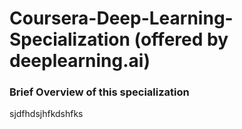# Coursera-Deep-Learning-Specialization (offered by deeplearning.ai)

### Brief Overview of this specialization 

sjdfhdsjhfkdshfks
